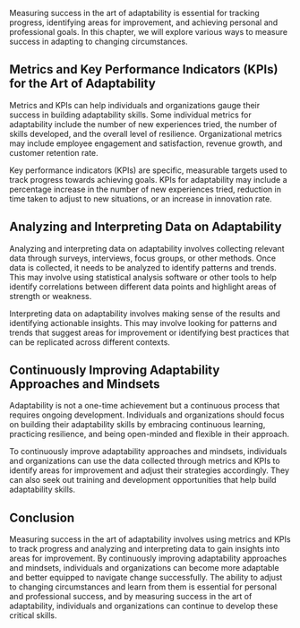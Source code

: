 
Measuring success in the art of adaptability is essential for tracking progress, identifying areas for improvement, and achieving personal and professional goals. In this chapter, we will explore various ways to measure success in adapting to changing circumstances.

Metrics and Key Performance Indicators (KPIs) for the Art of Adaptability
-------------------------------------------------------------------------

Metrics and KPIs can help individuals and organizations gauge their success in building adaptability skills. Some individual metrics for adaptability include the number of new experiences tried, the number of skills developed, and the overall level of resilience. Organizational metrics may include employee engagement and satisfaction, revenue growth, and customer retention rate.

Key performance indicators (KPIs) are specific, measurable targets used to track progress towards achieving goals. KPIs for adaptability may include a percentage increase in the number of new experiences tried, reduction in time taken to adjust to new situations, or an increase in innovation rate.

Analyzing and Interpreting Data on Adaptability
-----------------------------------------------

Analyzing and interpreting data on adaptability involves collecting relevant data through surveys, interviews, focus groups, or other methods. Once data is collected, it needs to be analyzed to identify patterns and trends. This may involve using statistical analysis software or other tools to help identify correlations between different data points and highlight areas of strength or weakness.

Interpreting data on adaptability involves making sense of the results and identifying actionable insights. This may involve looking for patterns and trends that suggest areas for improvement or identifying best practices that can be replicated across different contexts.

Continuously Improving Adaptability Approaches and Mindsets
-----------------------------------------------------------

Adaptability is not a one-time achievement but a continuous process that requires ongoing development. Individuals and organizations should focus on building their adaptability skills by embracing continuous learning, practicing resilience, and being open-minded and flexible in their approach.

To continuously improve adaptability approaches and mindsets, individuals and organizations can use the data collected through metrics and KPIs to identify areas for improvement and adjust their strategies accordingly. They can also seek out training and development opportunities that help build adaptability skills.

Conclusion
----------

Measuring success in the art of adaptability involves using metrics and KPIs to track progress and analyzing and interpreting data to gain insights into areas for improvement. By continuously improving adaptability approaches and mindsets, individuals and organizations can become more adaptable and better equipped to navigate change successfully. The ability to adjust to changing circumstances and learn from them is essential for personal and professional success, and by measuring success in the art of adaptability, individuals and organizations can continue to develop these critical skills.

